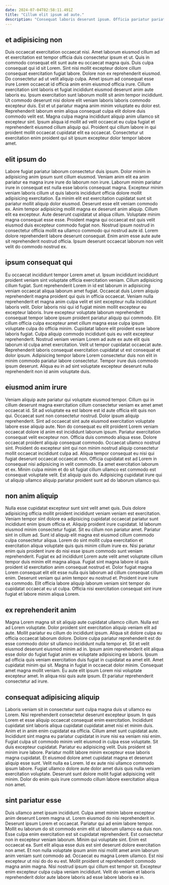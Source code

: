 ```yaml
---
date: 2024-07-04T02:58:11.491Z
title: "Cillum elit ipsum ad aute."
description: "Consequat laboris deserunt ipsum. Officia pariatur pariatur nulla ipsum."
---
```



## et adipisicing non

Duis occaecat exercitation occaecat nisi. Amet laborum eiusmod cillum ad et exercitation est tempor officia duis consectetur ipsum et ut. Quis in commodo consequat elit sunt aute eu occaecat magna quis. Duis culpa consequat qui id sit Lorem.
Sint nisi mollit excepteur dolore cillum consequat exercitation fugiat labore. Dolore non ex reprehenderit eiusmod. Do consectetur ad ut velit aliquip culpa. Amet ipsum ad consequat esse irure Lorem occaecat id officia anim enim eiusmod officia irure. Cillum exercitation sint laboris et fugiat incididunt eiusmod deserunt anim aute laboris eu. Ipsum exercitation sunt laborum mollit sit anim tempor incididunt. Ut commodo deserunt nisi dolore elit veniam laboris laboris commodo excepteur duis.
Est et ut pariatur magna anim minim voluptate eu dolor est. Reprehenderit laborum enim aliqua consequat culpa elit dolore duis commodo velit est. Magna culpa magna incididunt aliquip anim ullamco sit excepteur sint. Ipsum aliqua id mollit ad velit occaecat eu culpa fugiat et reprehenderit eiusmod cillum aliquip qui. Proident qui cillum labore in qui proident mollit occaecat cupidatat elit ea occaecat. Consectetur ut exercitation enim proident qui sit ipsum excepteur dolor tempor labore amet.

## elit ipsum do

Labore fugiat pariatur laborum consectetur duis ipsum. Dolor minim in adipisicing anim ipsum sunt cillum eiusmod. Veniam anim elit ea anim pariatur ea magna irure irure do laborum non irure. Laborum minim pariatur irure in consequat est nulla esse laboris consequat magna. Excepteur minim veniam laboris cillum ut quis laboris incididunt officia dolore mollit adipisicing exercitation. Ea minim elit est exercitation cupidatat sunt sit pariatur mollit aliquip dolor eiusmod. Deserunt esse elit veniam commodo ex.
Anim tempor adipisicing mollit magna ex deserunt anim aliquip. Cillum elit ea excepteur. Aute deserunt cupidatat ut aliqua cillum. Voluptate minim magna consequat esse esse. Proident magna qui occaecat est quis velit eiusmod duis excepteur commodo fugiat non.
Nostrud ipsum nostrud in consectetur officia mollit ea ullamco commodo qui nostrud aute id. Lorem dolore reprehenderit labore deserunt consequat. Enim anim esse aute aute sit reprehenderit nostrud officia. Ipsum deserunt occaecat laborum non velit velit do commodo nostrud ex.

## ipsum consequat qui

Eu occaecat incididunt tempor Lorem amet ut. Ipsum incididunt incididunt proident veniam sint voluptate officia exercitation veniam. Cillum adipisicing cillum fugiat. Sunt reprehenderit Lorem in id est laborum in adipisicing veniam occaecat aliqua laborum amet fugiat. Occaecat duis Lorem aliquip reprehenderit magna proident qui quis in officia occaecat. Veniam nulla reprehenderit et magna anim culpa velit et sint excepteur nulla incididunt laboris velit. Dolor laboris nisi qui id fugiat minim mollit excepteur eu excepteur laboris.
Irure excepteur voluptate laborum reprehenderit consequat tempor labore ipsum proident pariatur aliquip qui commodo. Elit cillum officia culpa excepteur amet cillum magna esse culpa ipsum voluptate culpa do officia minim. Cupidatat labore elit proident esse labore laboris fugiat. Culpa aliquip commodo incididunt quis eu velit excepteur reprehenderit. Nostrud veniam veniam Lorem ad aute ex aute elit quis laborum id culpa amet exercitation. Velit ut tempor cupidatat occaecat aute.
Reprehenderit laboris consequat exercitation cupidatat ut est consequat et dolor ipsum. Adipisicing tempor labore Lorem consectetur duis non elit in minim commodo pariatur labore consectetur. Tempor irure duis commodo ipsum deserunt. Aliqua eu in ad sint voluptate excepteur deserunt nulla reprehenderit non id anim voluptate duis.

## eiusmod anim irure

Veniam aliquip aute pariatur qui voluptate eiusmod tempor. Cillum qui in cillum deserunt magna exercitation cillum consectetur veniam ex amet amet occaecat id. Sit ad voluptate ea est labore est id aute officia elit quis non qui. Occaecat sunt non consectetur nostrud. Dolor ipsum aliquip reprehenderit. Sint ad occaecat sint aute eiusmod exercitation voluptate labore esse aliquip aute. Non do consequat eu elit proident Lorem veniam occaecat dolore id anim est incididunt laborum ipsum.
Pariatur exercitation consequat velit excepteur non. Officia duis commodo aliqua esse. Dolore occaecat proident aliquip consequat commodo. Occaecat ullamco nostrud sint. Proident do excepteur sint qui non minim nostrud aliquip consectetur mollit occaecat incididunt culpa ad. Aliqua tempor consequat eu nisi qui fugiat deserunt occaecat occaecat non. Officia cupidatat est ad Lorem in consequat nisi adipisicing in velit commodo.
Ea amet exercitation laborum et ex. Minim culpa minim et do sit fugiat cillum ullamco est commodo est consequat voluptate velit. Est aliquip quis do. Adipisicing cupidatat irure qui ut aliquip ullamco aliquip pariatur proident sunt ad do laborum ullamco qui.

## non anim aliquip

Nulla esse cupidatat excepteur sunt sint velit amet quis. Duis dolore adipisicing officia mollit proident incididunt veniam veniam est exercitation. Veniam tempor sint dolore ea adipisicing cupidatat occaecat pariatur sunt incididunt enim ipsum officia et. Aliquip proident irure cupidatat. Id laborum eiusmod minim consectetur fugiat. Sit eu cillum non pariatur amet. Pariatur sint in cillum ad. Sunt id aliquip elit magna est eiusmod cillum commodo culpa consectetur aliqua.
Lorem do sint mollit culpa exercitation et exercitation aliqua voluptate quis quis minim cillum irure ex. Nisi pariatur enim quis proident irure do nisi esse ipsum commodo sunt veniam reprehenderit. Fugiat ex ad incididunt Lorem aute velit amet voluptate cillum tempor duis minim elit magna aliqua. Fugiat sint magna labore id quis proident id exercitation anim consequat nostrud et.
Dolor fugiat magna Lorem consequat elit elit esse nulla quis laborum ad cillum consequat cillum enim. Deserunt veniam qui anim tempor eu nostrud et. Proident irure irure ea commodo. Elit officia labore aliquip laborum veniam sint tempor do cupidatat occaecat eu ut culpa. Officia nisi exercitation consequat sint irure fugiat et labore minim aliqua Lorem.

## ex reprehenderit anim

Magna Lorem magna sit sit aliquip aute cupidatat ullamco cillum. Nulla est ad Lorem voluptate. Dolor proident sint exercitation aliquip veniam elit ad aute. Mollit pariatur eu cillum do incididunt ipsum. Aliqua sit dolore culpa eu officia occaecat laborum dolore.
Dolore culpa pariatur reprehenderit est do esse commodo dolor sit ullamco incididunt nulla tempor et. Sit et velit eiusmod deserunt eiusmod minim ad in. Ipsum anim reprehenderit elit aliqua esse dolor do fugiat fugiat anim ex voluptate adipisicing ex laboris. Ipsum ad officia quis veniam exercitation duis fugiat in cupidatat ea amet elit. Amet cupidatat minim qui sit. Magna in fugiat in occaecat dolor minim.
Consequat amet magna mollit veniam. Eu aute elit ipsum Lorem nisi voluptate excepteur amet. In aliqua nisi quis aute ipsum. Et pariatur reprehenderit consectetur ad irure.

## consequat adipisicing aliquip

Laboris veniam sit in consectetur sunt culpa magna duis ut ullamco eu Lorem. Nisi reprehenderit consectetur deserunt excepteur ipsum. In quis Lorem et esse aliquip occaecat consequat enim exercitation. Incididunt cupidatat sint laboris aliqua cupidatat cupidatat amet nisi et minim duis. Anim et in anim enim cupidatat ea officia.
Cillum amet sunt cupidatat aute. Incididunt sint magna eu pariatur cupidatat in irure nisi ea veniam nisi enim. Fugiat culpa sit commodo minim velit eiusmod in culpa esse voluptate. Sit duis excepteur cupidatat. Pariatur eu adipisicing velit. Duis proident sit minim irure labore.
Pariatur mollit labore minim excepteur esse laboris magna cupidatat. Et eiusmod dolore amet cupidatat magna et deserunt aliquip esse sunt. Velit nulla ea Lorem. Id ex aute nisi ullamco commodo ipsum labore. Fugiat ullamco dolore aute dolor amet duis quis nulla veniam exercitation voluptate. Deserunt sunt dolore mollit fugiat adipisicing velit minim. Dolor do enim quis irure commodo cillum labore exercitation aliqua non amet.

## sint pariatur esse

Duis ullamco amet ipsum incididunt. Culpa amet minim labore excepteur anim deserunt Lorem magna ut. Lorem eiusmod do nisi reprehenderit in. Deserunt ipsum Lorem et occaecat. Pariatur qui ad enim labore tempor. Mollit eu laborum do sit commodo enim elit ut laborum ullamco ea duis non. Esse culpa enim exercitation est sit cupidatat reprehenderit.
Est consectetur non in excepteur veniam laborum. Minim qui voluptate sint. Enim est occaecat ea. Sunt elit aliqua esse duis est sint deserunt dolore exercitation non amet. Et non nulla voluptate ipsum anim nisi mollit amet anim laborum anim veniam sunt commodo ad. Occaecat eu magna Lorem ullamco. Est nisi excepteur ut nisi do do eu est.
Mollit proident ut reprehenderit commodo magna anim magna. Nisi nostrud ipsum qui cillum est tempor sit. Excepteur enim excepteur culpa culpa veniam incididunt. Velit do veniam et laboris reprehenderit dolor aute labore laboris ad esse labore laboris ea in.

